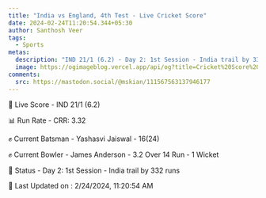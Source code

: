 ```yaml
---
title: "India vs England, 4th Test - Live Cricket Score"
date: 2024-02-24T11:20:54.344+05:30
author: Santhosh Veer
tags:
  - Sports
metas:
  description: "IND 21/1 (6.2) - Day 2: 1st Session - India trail by 332 runs"
  image: https://ogimageblog.vercel.app/api/og?title=Cricket%20Score%20%F0%9F%8F%8F
comments:
  src: https://mastodon.social/@mskian/111567563137946177
---
```


🔴 Live Score - IND 21/1 (6.2)  

📊 Run Rate - CRR: 3.32  

✊ Current Batsman - Yashasvi Jaiswal - 16(24)  

✊ Current Bowler - James Anderson - 3.2 Over 14 Run - 1 Wicket  

📑 Status - Day 2: 1st Session - India trail by 332 runs

<!--more-->

📝 Last Updated on : 2/24/2024, 11:20:54 AM
